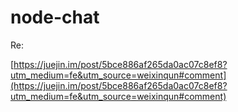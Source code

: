 # node-chat


Re:

[https://juejin.im/post/5bce886af265da0ac07c8ef8?utm_medium=fe&utm_source=weixinqun#comment](https://juejin.im/post/5bce886af265da0ac07c8ef8?utm_medium=fe&utm_source=weixinqun#comment)